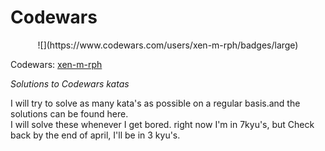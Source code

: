 # Codewars
 

 <p align="center">  ![](https://www.codewars.com/users/xen-m-rph/badges/large)  </p>   


Codewars: [xen-m-rph](https://www.codewars.com/users/xen-m-rph)

*Solutions to Codewars katas*

I will try to solve as many kata's as possible on a regular basis.and the solutions can be found here.  
I will solve these whenever I get bored.
right now I'm in 7kyu's, but Check back by the end of april, I'll be in 3 kyu's.

